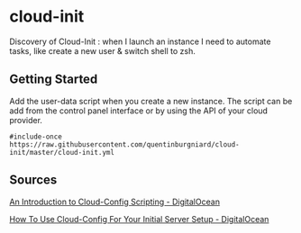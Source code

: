 # cloud-init
Discovery of Cloud-Init : when I launch an instance I need to automate tasks, like create a new user & switch shell to zsh.

## Getting Started
Add the user-data script when you create a new instance. The script can be add from the control panel interface or by using the API of your cloud provider.

```
#include-once
https://raw.githubusercontent.com/quentinburgniard/cloud-init/master/cloud-init.yml
```

## Sources
[An Introduction to Cloud-Config Scripting - DigitalOcean](https://www.digitalocean.com/community/tutorials/an-introduction-to-cloud-config-scripting)

[How To Use Cloud-Config For Your Initial Server Setup - DigitalOcean](https://www.digitalocean.com/community/tutorials/how-to-use-cloud-config-for-your-initial-server-setup)